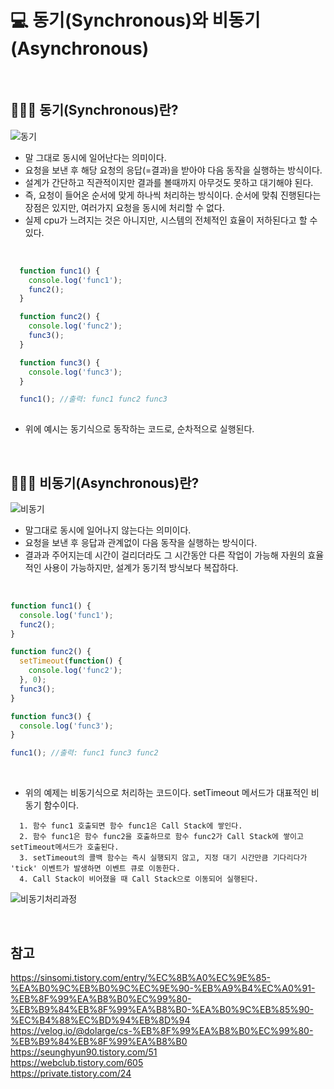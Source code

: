 # 💻 동기(Synchronous)와 비동기(Asynchronous)

<br />

## 👨🏻‍💻 동기(Synchronous)란?
![동기](https://user-images.githubusercontent.com/64779472/120514223-01911580-c408-11eb-8a3d-1d176e9c7420.PNG)

- 말 그대로 동시에 일어난다는 의미이다.
- 요청을 보낸 후 해당 요청의 응답(=결과)을 받아야 다음 동작을 실행하는 방식이다.
- 설계가 간단하고 직관적이지만 결과를 볼때까지 아무것도 못하고 대기해야 된다.
- 즉, 요청이 들어온 순서에 맞게 하나씩 처리하는 방식이다. 순서에 맞춰 진행된다는 장점은 있지만, 여러가지 요청을 동시에 처리할 수 없다.
- 실제 cpu가 느려지는 것은 아니지만, 시스템의 전체적인 효율이 저하된다고 할 수 있다.

<br />

```js
  function func1() { 
    console.log('func1'); 
    func2(); 
  } 

  function func2() { 
    console.log('func2');
    func3(); 
  } 

  function func3() { 
    console.log('func3');
  } 

  func1(); //출력: func1 func2 func3
  
```
- 위에 예시는 동기식으로 동작하는 코드로, 순차적으로 실행된다.

<br />

## 👨🏻‍💻 비동기(Asynchronous)란?
![비동기](https://user-images.githubusercontent.com/64779472/120514853-af042900-c408-11eb-8dd8-fbf46cf6e5fc.PNG)

- 말그대로 동시에 일어나지 않는다는 의미이다.
- 요청을 보낸 후 응답과 관계없이 다음 동작을 실행하는 방식이다.
- 결과과 주어지는데 시간이 걸리더라도 그 시간동안 다른 작업이 가능해 자원의 효율적인 사용이 가능하지만, 설계가 동기적 방식보다 복잡하다.

<br />

```js
function func1() { 
  console.log('func1'); 
  func2(); 
} 

function func2() { 
  setTimeout(function() { 
    console.log('func2'); 
  }, 0); 
  func3(); 
} 

function func3() { 
  console.log('func3'); 
} 

func1(); //출력: func1 func3 func2
```

<br />

- 위의 예제는 비동기식으로 처리하는 코드이다. setTimeout 메서드가 대표적인 비동기 함수이다.

```
  1. 함수 func1 호출되면 함수 func1은 Call Stack에 쌓인다.
  2. 함수 func1은 함수 func2을 호출하므로 함수 func2가 Call Stack에 쌓이고 setTimeout메서드가 호출된다.
  3. setTimeout의 콜백 함수는 즉시 실행되지 않고, 지정 대기 시간만큼 기다리다가 'tick' 이벤트가 발생하면 이벤트 큐로 이동한다.
  4. Call Stack이 비어졌을 때 Call Stack으로 이동되어 실행된다.
```

![비동기처리과정](https://user-images.githubusercontent.com/64779472/120515983-d90a1b00-c409-11eb-9bff-459d55a682f6.gif)

<br />

## 참고
https://sinsomi.tistory.com/entry/%EC%8B%A0%EC%9E%85-%EA%B0%9C%EB%B0%9C%EC%9E%90-%EB%A9%B4%EC%A0%91-%EB%8F%99%EA%B8%B0%EC%99%80-%EB%B9%84%EB%8F%99%EA%B8%B0-%EA%B0%9C%EB%85%90-%EC%B4%88%EC%BD%94%EB%8D%94 <br />
https://velog.io/@dolarge/cs-%EB%8F%99%EA%B8%B0%EC%99%80-%EB%B9%84%EB%8F%99%EA%B8%B0 <br />
https://seunghyun90.tistory.com/51 <br />
https://webclub.tistory.com/605 <br />
https://private.tistory.com/24 <br />